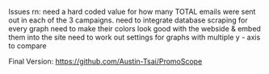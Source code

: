 Issues rn: need a hard coded value for how many TOTAL emails were sent out in each of the 3 campaigns. 
need to integrate database scraping for every graph
need to make their colors look good with the webside & embed them into the site
need to work out settings for graphs with multiple y - axis to compare

Final Version: https://github.com/Austin-Tsai/PromoScope
